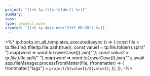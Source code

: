 ```yaml
---
project: "[[<% tp.file.folder() %>]]"
summary:
tags:
type: project_note
created: '[[<% tp.date.now("YYYY-MM-DD") %>]]'
---
```







<%* tp.hooks.on_all_templates_executed(async () => { const file = tp.file.find_tfile(tp.file.path(true)); const value1 = tp.file.folder().split(" ").map(word => word.toLowerCase()).join("_"); const value2 = tp.file.title.split(" ").map(word => word.toLowerCase()).join("_"); await app.fileManager.processFrontMatter(file, (frontmatter) => { frontmatter["tags"] = `project/${value1}/${value2}`; }); }); -%>